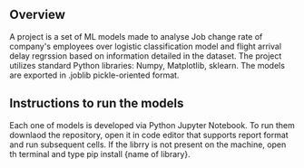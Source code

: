 <h2>Overview</h2>
A project is a set of ML models made to analyse Job change rate of company's employees over logistic classification model and flight arrival delay regrssion based on information detailed in the dataset.
The project utilizes standard Python libraries: Numpy, Matplotlib, sklearn. The models are exported in .joblib pickle-oriented format.

<h2>Instructions to run the models</h2>
Each one of models is developed via Python Jupyter Notebook. To run them downlaod the repository, open it in code editor that supports report format and run subsequent cells. If the librry is not present on the machine, open th terminal and type pip install {name of library}.
